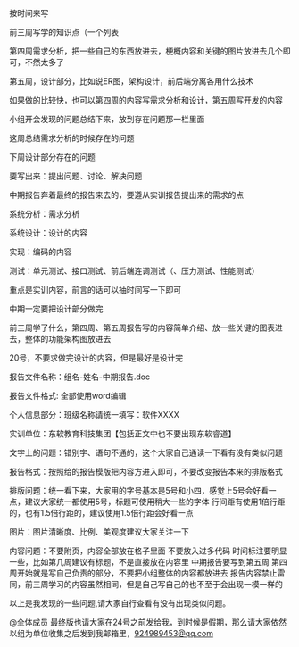 

按时间来写

前三周写学的知识点（一个列表

第四周需求分析，把一些自己的东西放进去，梗概内容和关键的图片放进去几个即可，不然太多了

第五周，设计部分，比如说ER图，架构设计，前后端分离各用什么技术



如果做的比较快，也可以第四周的内容写需求分析和设计，第五周写开发的内容



小组开会发现的问题总结下来，放到存在问题那一栏里面

这周总结需求分析的时候存在的问题

下周设计部分存在的问题

要写出来：提出问题、讨论、解决问题



中期报告奔着最终的报告来去的，要遵从实训报告提出来的需求的点

系统分析：需求分析

系统设计：设计的内容

实现：编码的内容

测试：单元测试、接口测试、前后端连调测试（、压力测试、性能测试）



重点是实训内容，前言的话可以抽时间写一下即可



中期一定要把设计部分做完





前三周学了什么，第四周、第五周报告写的内容简单介绍、放一些关键的图表进去，整体的功能架构图放进去



20号，不要求做完设计的内容，但是最好是设计完



报告文件名称：组名-姓名-中期报告.doc

报告文件格式: 全部使用word编辑

个人信息部分：班级名称请统一填写：软件XXXX

实训单位：东软教育科技集团【包括正文中也不要出现东软睿道】

文字上的问题：错别字、语句不通的，这个大家自己通读一下看有没有类似问题

报告格式：按照给的报告模版把内容方进入即可，不要改变报告本来的排版格式
                  
排版问题：统一看下来，大家用的字号基本是5号和小四，感觉上5号会好看一点，建议大家统一都使用5号，标题可使用稍大一些的字体
                  行间距有使用1倍行距的，也有1.5倍行距的，建议使用1.5倍行距会好看一点

图片：图片清晰度、比例、美观度建议大家关注一下

内容问题：不要附页，内容全部放在格子里面
	 不要放入过多代码
                  时间标注要明显一些，比如第几周建议有标题，不是直接放在内容里
                  中期报告要写到第五周
                  第四周开始就是写自己负责的部分，不要把小组整体的内容都放进去
                  报告内容禁止雷同，前三周学习的内容虽然相同，但是自己写自己的也不至于会出现一模一样的
	

以上是我发现的一些问题,请大家自行查看有没有出现类似问题。



@全体成员 最终版也请大家在24号之前发给我，到时候是假期，那么请大家依然以组为单位收集之后发到我邮箱里，924989453@qq.com